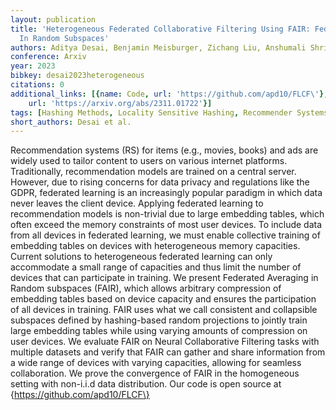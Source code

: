 ```yaml
---
layout: publication
title: 'Heterogeneous Federated Collaborative Filtering Using FAIR: Federated Averaging
  In Random Subspaces'
authors: Aditya Desai, Benjamin Meisburger, Zichang Liu, Anshumali Shrivastava
conference: Arxiv
year: 2023
bibkey: desai2023heterogeneous
citations: 0
additional_links: [{name: Code, url: 'https://github.com/apd10/FLCF\'}, {name: Paper,
    url: 'https://arxiv.org/abs/2311.01722'}]
tags: [Hashing Methods, Locality Sensitive Hashing, Recommender Systems, Datasets]
short_authors: Desai et al.
---
```

Recommendation systems (RS) for items (e.g., movies, books) and ads are
widely used to tailor content to users on various internet platforms.
Traditionally, recommendation models are trained on a central server. However,
due to rising concerns for data privacy and regulations like the GDPR,
federated learning is an increasingly popular paradigm in which data never
leaves the client device. Applying federated learning to recommendation models
is non-trivial due to large embedding tables, which often exceed the memory
constraints of most user devices. To include data from all devices in federated
learning, we must enable collective training of embedding tables on devices
with heterogeneous memory capacities. Current solutions to heterogeneous
federated learning can only accommodate a small range of capacities and thus
limit the number of devices that can participate in training. We present
Federated Averaging in Random subspaces (FAIR), which allows arbitrary
compression of embedding tables based on device capacity and ensures the
participation of all devices in training. FAIR uses what we call consistent and
collapsible subspaces defined by hashing-based random projections to jointly
train large embedding tables while using varying amounts of compression on user
devices. We evaluate FAIR on Neural Collaborative Filtering tasks with multiple
datasets and verify that FAIR can gather and share information from a wide
range of devices with varying capacities, allowing for seamless collaboration.
We prove the convergence of FAIR in the homogeneous setting with non-i.i.d data
distribution. Our code is open source at \{https://github.com/apd10/FLCF\}